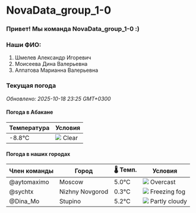 # NovaData_group_1-0
### Привет! Мы команда NovaData_group_1-0 :)

### Наши ФИО:
1. Шмелев Александр Игоревич
2. Моисеева Дина Валерьевна
3. Алпатова Марианна Валерьевна

### Текущая погода
<!-- WEATHER:START -->
_Обновлено: 2025-10-18 23:25 GMT+0300_

#### Погода в Абакане

| Температура | Условия |
|-------------|----------|
| -8.8°C     | ![](https://cdn.weatherapi.com/weather/64x64/night/113.png) Clear |

#### Погода в наших городах

| Член команды  | Город               | 🌡️ Темп.  | Условия          |
|---------------|---------------------|-----------|--------------------|
| @aytomaximo    | Moscow              |    5.0°C | ![](https://cdn.weatherapi.com/weather/64x64/night/122.png) Overcast     |
| @sychtx        | Nizhny Novgorod     |    0.3°C | ![](https://cdn.weatherapi.com/weather/64x64/night/260.png) Freezing fog |
| @Dina_Mo       | Stupino             |    5.2°C | ![](https://cdn.weatherapi.com/weather/64x64/night/116.png) Partly cloudy |

<!-- WEATHER:END -->
